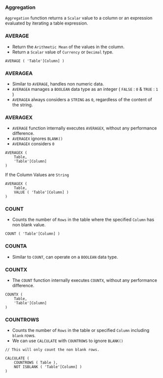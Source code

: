 ### Aggregation

`Aggregation` function returns a `Scalar` value to a column or an expression evaluated by iterating a table expression.

### AVERAGE

- Return the `Arithmetic Mean` of the values in the column.
- Return a `Scalar` value of `Currency` or `Decimal` type.

```DAX
AVERAGE ( 'Table'[Column] )
```

### AVERAGEA

- Similar to `AVERAGE`, handles non numeric data.
- `AVERAGEA` manages a `BOOLEAN` data type as an integer ( `FALSE` : `0` & `TRUE` : `1` )
- `AVERAGEA` always considers a `STRING` as `0`, regardless of the content of the string.

### AVERAGEX

- `AVERAGE` function internally executes `AVERAGEX`,  without any performance difference.
- `AVERAGEX` ignores `BLANK()`
- `AVERAGEX` considers `0`

```DAX
AVERAGEX (
    Table,
    'Table'[Column]
)
```

If the Column Values are `String`

```DAX
AVERAGEX (
    Table,
    VALUE ( 'Table'[Column] )
)
```

### COUNT

- Counts the number of `Rows` in the table where the specified `Column` has non blank value.

```DAX
COUNT ( 'Table'[Column] )
```

### COUNTA

- Similar to `COUNT`, can operate on a `BOOLEAN` data type.

### COUNTX

- The `COUNT` function internally executes `COUNTX`, without any performance difference.

```DAX
COUNTX (
    Table,
    'Table'[Column]
)
```        

### COUNTROWS

- Counts the number of `Rows` in the table or specified `Column` including `blank` rows.
- We can use `CALCULATE` with `COUNTROWS` to ignore `BLANK()`

```DAX
// This will only count the non blank rows.

CALCULATE (
    COUNTROWS ( Table ),
    NOT ISBLANK ( 'Table'[Column] ) 
)
```
